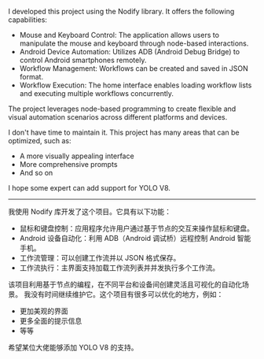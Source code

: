 I developed this project using the Nodify library. It offers the following capabilities:

 - Mouse and Keyboard Control: The application allows users to manipulate the mouse and keyboard through node-based interactions.
 - Android Device Automation: Utilizes ADB (Android Debug Bridge) to control Android smartphones remotely.
 - Workflow Management: Workflows can be created and saved in JSON format.
 - Workflow Execution: The home interface enables loading workflow lists and executing multiple workflows concurrently.

The project leverages node-based programming to create flexible and visual automation scenarios across different platforms and devices.

I don't have time to maintain it. This project has many areas that can be optimized, such as:

 - A more visually appealing interface
 - More comprehensive prompts
 - And so on

I hope some expert can add support for YOLO V8.


---

我使用 Nodify 库开发了这个项目。它具有以下功能：

 - 鼠标和键盘控制：应用程序允许用户通过基于节点的交互来操作鼠标和键盘。
 - Android 设备自动化：利用 ADB（Android 调试桥）远程控制 Android 智能手机。
 - 工作流管理：可以创建工作流并以 JSON 格式保存。
 - 工作流执行：主界面支持加载工作流列表并并发执行多个工作流。

该项目利用基于节点的编程，在不同平台和设备间创建灵活且可视化的自动化场景。
我没有时间继续维护它。这个项目有很多可以优化的地方，例如：

 - 更加美观的界面
 - 更多全面的提示信息
 - 等等

希望某位大佬能够添加 YOLO V8 的支持。